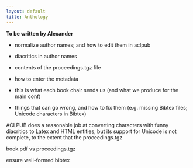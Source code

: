 ```yaml
---
layout: default
title: Anthology
---
```


**To be written by Alexander**

- normalize author names; and how to edit them in aclpub

- diacritics in author names

- contents of the proceedings.tgz file

- how to enter the metadata

- this is what each book chair sends us (and what we produce for the
  main conf)

- things that can go wrong, and how to fix them (e.g. missing Bibtex
  files; Unicode characters in Bibtex)

ACLPUB does a reasonable job at converting characters with funny diacritics to Latex and HTML entities, but its support for Unicode is not complete, to the extent that the proceedings.tgz

book.pdf vs proceedings.tgz

ensure well-formed bibtex


